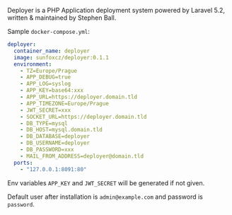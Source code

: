 Deployer is a PHP Application deployment system powered by Laravel 5.2, written & maintained by Stephen Ball.

Sample `docker-compose.yml`:
```yml
deployer:
  container_name: deployer
  image: sunfoxcz/deployer:0.1.1
  environment:
    - TZ=Europe/Prague
    - APP_DEBUG=true
    - APP_LOG=syslog
    - APP_KEY=base64:xxx
    - APP_URL=https://deployer.domain.tld
    - APP_TIMEZONE=Europe/Prague
    - JWT_SECRET=xxx
    - SOCKET_URL=https://deployer.domain.tld
    - DB_TYPE=mysql
    - DB_HOST=mysql.domain.tld
    - DB_DATABASE=deployer
    - DB_USERNAME=deployer
    - DB_PASSWORD=xxx
    - MAIL_FROM_ADDRESS=deployer@domain.tld
  ports:
    - "127.0.0.1:8091:80"

```

Env variables `APP_KEY` and `JWT_SECRET` will be generated if not given.

Default user after installation is `admin@example.com` and password is `password`.
